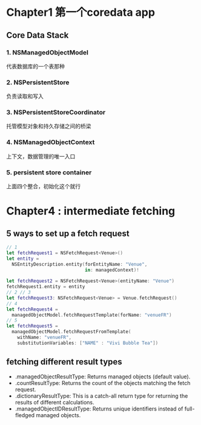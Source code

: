 # Chapter1 第一个coredata app
## Core Data Stack
### 1. NSManagedObjectModel
代表数据库的一个表那种


### 2. NSPersistentStore
负责读取和写入

### 3. NSPersistentStoreCoordinator
托管模型对象和持久存储之间的桥梁

### 4. NSManagedObjectContext
上下文，数据管理的唯一入口

### 5. persistent store container
上面四个整合，初始化这个就行


# Chapter4 : intermediate fetching
## 5 ways to set up a fetch request
```swift
// 1
let fetchRequest1 = NSFetchRequest<Venue>()
let entity =
  NSEntityDescription.entity(forEntityName: "Venue",
                             in: managedContext)!
                         
let fetchRequest2 = NSFetchRequest<Venue>(entityName: "Venue")
fetchRequest1.entity = entity
// 2 // 3
let fetchRequest3: NSFetchRequest<Venue> = Venue.fetchRequest()
// 4
let fetchRequest4 =
  managedObjectModel.fetchRequestTemplate(forName: "venueFR")
// 5
let fetchRequest5 =
  managedObjectModel.fetchRequestFromTemplate(
    withName: "venueFR",
    substitutionVariables: ["NAME" : "Vivi Bubble Tea"])
```

## fetching different result types 
- .managedObjectResultType: Returns managed objects (default value).
- .countResultType: Returns the count of the objects matching the fetch request.
- .dictionaryResultType: This is a catch-all return type for returning the results of different calculations.
- .managedObjectIDResultType: Returns unique identifiers instead of full-fledged managed objects.

